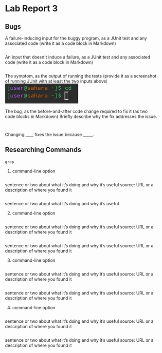 # Lab Report 3
## Bugs

A failure-inducing input for the buggy program, as a JUnit test and any associated code (write it as a code block in Markdown)
```

```

An input that doesn't induce a failure, as a JUnit test and any associated code (write it as a code block in Markdown)
```

```

The symptom, as the output of running the tests (provide it as a screenshot of running JUnit with at least the two inputs above)
![Image](cd-no-args.jpeg)

The bug, as the before-and-after code change required to fix it (as two code blocks in Markdown)
Briefly describe why the fix addresses the issue.
```

```
```

```
Changing ____ fixes the issue because _____.

## Researching Commands
`grep`
1) command-line option
```

```
sentence or two about what it’s doing and why it’s useful
source: URL or a description of where you found it

```

```
sentence or two about what it’s doing and why it’s useful

2) command-line option
```

```
sentence or two about what it’s doing and why it’s useful
source: URL or a description of where you found it

```

```
sentence or two about what it’s doing and why it’s useful
source: URL or a description of where you found it

3) command-line option
```

```
sentence or two about what it’s doing and why it’s useful
source: URL or a description of where you found it

```

```
sentence or two about what it’s doing and why it’s useful
source: URL or a description of where you found it

4) command-line option
```

```
sentence or two about what it’s doing and why it’s useful
source: URL or a description of where you found it

```

```
sentence or two about what it’s doing and why it’s useful
source: URL or a description of where you found it
